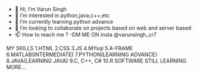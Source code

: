 - 👋 Hi, I’m Varun Singh
- 👀 I’m interested in python,java,c++,etc
- 🌱 I’m currently learning python advance
- 💞️ I’m looking to collaborate on projects based on web and server based
- 📫 How to reach me ?
-DM ME ON insta @varunsingh_cr7

MY SKILLS
1.HTML 
2.CSS
3.JS
4.MYsql
5.A-FRAME
6.MATLAB(INTERMEDIATE)
7.PYTHON(LEARNING ADVANCE)
8.JAVA(LEARNING JAVA)
9.C, C++, C#
10.R SOFTWARE
STILL LEARNING MORE...
